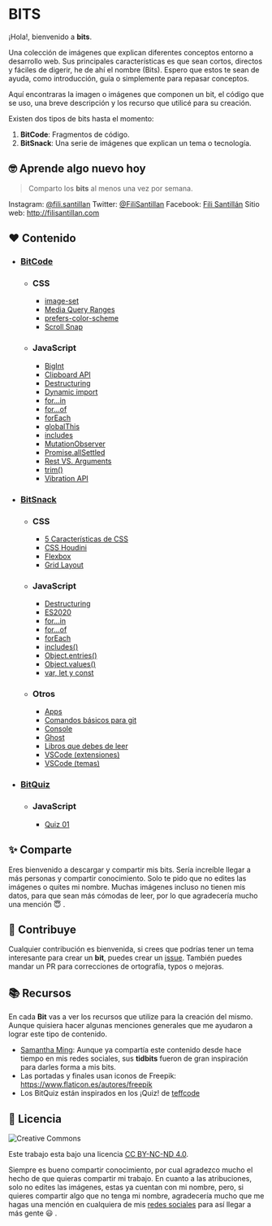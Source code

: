 # BITS

¡Hola!, bienvenido a **bits**.

Una colección de imágenes que explican diferentes conceptos entorno a desarrollo web. Sus principales características es que sean cortos, directos y fáciles de digerir, he de ahí el nombre (Bits). Espero que estos te sean de ayuda, como introducción, guía o simplemente para repasar conceptos.

Aquí encontraras la imagen o imágenes que componen un bit, el código que se uso, una breve descripción y los recurso que utilicé para su creación.

Existen dos tipos de bits hasta el momento:

1. **BitCode**: Fragmentos de código.
2. **BitSnack**: Una serie de imágenes que explican un tema o tecnología.

## 🤓 Aprende algo nuevo hoy

> Comparto los **bits** al menos una vez por semana.

Instagram: [@fili.santillan](https://www.instagram.com/fili.santillan/)
Twitter: [@FiliSantillan](https://twitter.com/FiliSantillan)
Facebook: [Fili Santillán](https://www.facebook.com/FiliSantillan96/)
Sitio web: http://filisantillan.com

## ❤ Contenido

- ### [BitCode](/BitCode/)

  - ### CSS

    - [image-set](BitCode/image-set/image-set.md)
    - [Media Query Ranges](/BitCode/media-query-ranges/media-query-ranges.md)
    - [prefers-color-scheme](/BitCode/prefers-color-scheme/prefers-color-scheme.md)
    - [Scroll Snap](/BitCode/scroll-snap/scroll-snap.md)

  - ### JavaScript
    - [BigInt](/BitCode/BigInt/BigInt.md)
    - [Clipboard API](/BitCode/ClipboardApi/clipboardApi.md)
    - [Destructuring](/BitCode/Destructuring/destructuring.md)
    - [Dynamic import](/BitCode/DynamicImport/dynamic-import.md)
    - [for...in](/BitCode/for...in/for...in.md)
    - [for...of](/BitCode/for...of/for...of.md)
    - [forEach](/BitCode/forEach/forEach.md)
    - [globalThis](/BitCode/globalThis/globalThis.md)
    - [includes](/BitCode/includes/includes.md)
    - [MutationObserver](/BitCode/mutationObserver/mutationObserver.md)
    - [Promise.allSettled](/BitCode/Promise.allSettled/Promise.allSettled.md)
    - [Rest VS. Arguments](/BitCode/RestVSArguments/RestVSArguments.md)
    - [trim()](/BitCode/trim/trim.md)
    - [Vibration API](/BitCode/vibration-api/vibration-api.md)

- ### [BitSnack](/BitSnack/)

  - ### CSS

    - [5 Características de CSS](/BitSnack/css-features/css-features.md)
    - [CSS Houdini](/BitSnack/css-houdini/css-houdini.md)
    - [Flexbox](/BitSnack/flexbox/flexbox.md)
    - [Grid Layout](/BitSnack/grid-layout/grid-layout.md)

  - ### JavaScript

    - [Destructuring](/BitSnack/Destructuring/destructuring.md)
    - [ES2020](/BitSnack/ES2020/ES2020.md)
    - [for...in](/BitSnack/for...in/for...in.md)
    - [for...of](/BitSnack/for...of/for...of.md)
    - [forEach](/BitSnack/forEach/forEach.md)
    - [includes()](/BitSnack/includes/includes.md)
    - [Object.entries()](/BitSnack/Object.entries/Object.entries.md)
    - [Object.values()](/BitSnack/Object.values/Object.values.md)
    - [var, let y const](/BitSnack/var-let-const/var-let-const.md)

  - ### Otros

    - [Apps](/BitSnack/apps/apps.md)
    - [Comandos básicos para git](/BitSnack/git-commands/git-commands.md)
    - [Console](/BitSnack/console/console.md)
    - [Ghost](/BitSnack/Ghost/Ghost.md)
    - [Libros que debes de leer](/BitSnack/books/books.md)
    - [VSCode (extensiones)](/BitSnack/vscode-extensions/VSCode-extensions.md)
    - [VSCode (temas)](/BitSnack/vscode-theme/vscode-themes.md)

- ### [BitQuiz](/BitQuiz/)

  - ### JavaScript

    - [Quiz 01](/BitQuiz/js-quiz-01/js-quiz-01.md)

## ✨ Comparte

Eres bienvenido a descargar y compartir mis bits. Sería increíble llegar a más personas y compartir conocimiento. Solo te pido que no edites las imágenes o quites mi nombre. Muchas imágenes incluso no tienen mis datos, para que sean más cómodas de leer, por lo que agradecería mucho una mención 😇 .

## 🤜 Contribuye

Cualquier contribución es bienvenida, si crees que podrías tener un tema interesante para crear un **bit**, puedes crear un [issue](https://github.com/FiliSantillan/Bits/issues). También puedes mandar un PR para correcciones de ortografía, typos o mejoras.

## 📚 Recursos

En cada **Bit** vas a ver los recursos que utilize para la creación del mismo. Aunque quisiera hacer algunas menciones generales que me ayudaron a lograr este tipo de contenido.

- [Samantha Ming](https://www.instagram.com/samanthaming/): Aunque ya compartía este contenido desde hace tiempo en mis redes sociales, sus **tidbits** fueron de gran inspiración para darles forma a mis bits.
- Las portadas y finales usan iconos de Freepik: https://www.flaticon.es/autores/freepik
- Los BitQuiz están inspirados en los ¡Quiz! de [teffcode](https://gist.github.com/teffcode)

## 📜 Licencia

![Creative Commons](https://mirrors.creativecommons.org/presskit/buttons/80x15/svg/by-nc-nd.svg)

Este trabajo esta bajo una licencia [CC BY-NC-ND 4.0](https://creativecommons.org/licenses/by-nc-nd/4.0/deed.es).

Siempre es bueno compartir conocimiento, por cual agradezco mucho el hecho de que quieras compartir mi trabajo. En cuanto a las atribuciones, solo no edites las imágenes, estas ya cuentan con mi nombre, pero, si quieres compartir algo que no tenga mi nombre, agradecería mucho que me hagas una mención en cualquiera de mis [redes sociales](#aprende-algo-nuevo-hoy) para así llegar a más gente 😃 .
